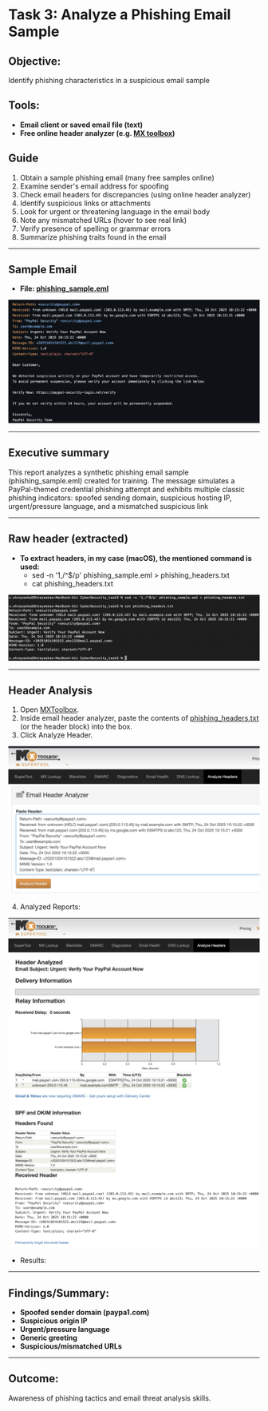 # Task 3: Analyze a Phishing Email Sample

## Objective:
Identify phishing characteristics in a suspicious email sample

## Tools:
- **Email client or saved email file (text)**
- **Free online header analyzer (e.g. [MX toolbox](https://mxtoolbox.com/EmailHeaders.aspx))**

## Guide
1. Obtain a sample phishing email (many free samples online)
2. Examine sender's email address for spoofing
3. Check email headers for discrepancies (using online header analyzer)
4. Identify suspicious links or attachments
5. Look for urgent or threatening language in the email body
6. Note any mismatched URLs (hover to see real link)
7. Verify presence of spelling or grammar errors
8. Summarize phishing traits found in the email

---

## Sample Email
- **File: [phishing_sample.eml](phishing_sample.eml)**

![Alt Text](images/SampleEmail.PNG)

---

## Executive summary
This report analyzes a synthetic phishing email sample (phishing_sample.eml) created for training. The message simulates a PayPal-themed credential phishing attempt and exhibits multiple classic phishing indicators: spoofed sending domain, suspicious hosting IP, urgent/pressure language, and a mismatched suspicious link

---

## Raw header (extracted)
- **To extract headers, in my case (macOS), the mentioned command is used:**
    - sed -n '1,/^$/p' phishing_sample.eml > phishing_headers.txt
    - cat phishing_headers.txt 

![Alt Text](images/HeaderExtract.PNG) 

---

## Header Analysis
1. Open [MXToolbox](https://mxtoolbox.com/EmailHeaders.aspx).
2. Inside email header analyzer, paste the contents of [phishing_headers.txt](phishing_headers.txt) (or the header block) into the box.
3. Click Analyze Header.

![Alt Text](images/HeaderAnalysis.png)


4. Analyzed Reports:

![Alt Text](images/AnalysisReportI.png)
![Alt Text](images/AnalysisReportII.png)

- Results:


---

## Findings/Summary:
- **Spoofed sender domain (paypa1.com)**
- **Suspicious origin IP**
- **Urgent/pressure language**
- **Generic greeting**
- **Suspicious/mismatched URLs**

---

## Outcome:
Awareness of phishing tactics and email threat analysis skills.